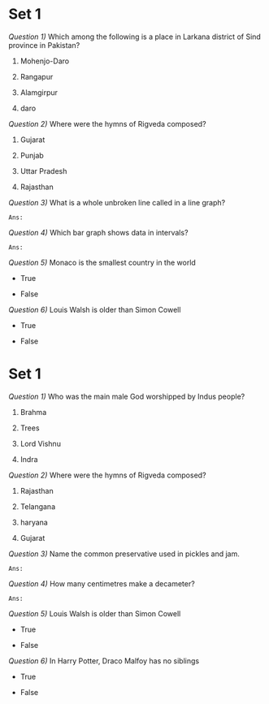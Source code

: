#	Set 1

_Question 1)_	Which among the following is a place in Larkana district of Sind province in Pakistan?

1.	Mohenjo-Daro

1.	Rangapur

1.	Alamgirpur

1.	daro




_Question 2)_	Where were the hymns of Rigveda composed?

1.	Gujarat

1.	Punjab

1.	Uttar Pradesh

1.	Rajasthan




_Question 3)_	What is a whole unbroken line called in a line graph?

	Ans:




_Question 4)_	Which bar graph shows data in intervals?

	Ans:




_Question 5)_	Monaco is the smallest country in the world

*	True

*	False




_Question 6)_	Louis Walsh is older than Simon Cowell

*	True

*	False




#	Set 1

_Question 1)_	Who was the main male God worshipped by Indus people?

1.	Brahma

1.	Trees

1.	Lord Vishnu

1.	Indra




_Question 2)_	Where were the hymns of Rigveda composed?

1.	Rajasthan

1.	Telangana

1.	haryana

1.	Gujarat




_Question 3)_	Name the common preservative used in pickles and jam.

	Ans:




_Question 4)_	How many centimetres make a decameter?

	Ans:




_Question 5)_	Louis Walsh is older than Simon Cowell

*	True

*	False




_Question 6)_	In Harry Potter, Draco Malfoy has no siblings

*	True

*	False




